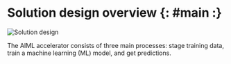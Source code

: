 # Solution design overview {: #main :}

![Solution design](~@img/aiml-design.png)

The AIML accelerator consists of three main processes: stage training data, train a machine learning (ML) model, and get predictions.
